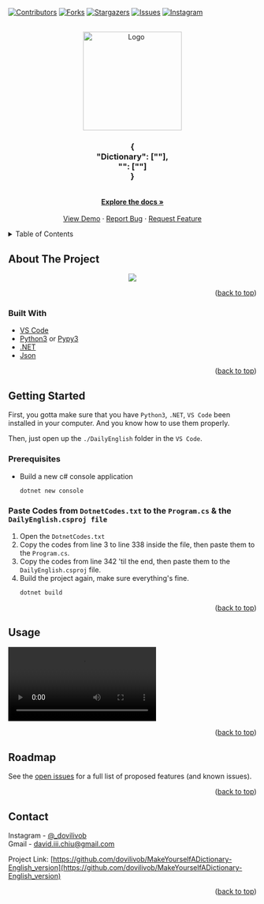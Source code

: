 <div id="top"></div>
<!--
*** Thanks for checking out the Best-README-Template. If you have a suggestion
*** that would make this better, please fork the repo and create a pull request
*** or simply open an issue with the tag "enhancement".
*** Don't forget to give the project a star!
*** Thanks again! Now go create something AMAZING! :D
-->



<!-- PROJECT SHIELDS -->
<!--
*** I'm using markdown "reference style" links for readability.
*** Reference links are enclosed in brackets [ ] instead of parentheses ( ).
*** See the bottom of this document for the declaration of the reference variables
*** for contributors-url, forks-url, etc. This is an optional, concise syntax you may use.
*** https://www.markdownguide.org/basic-syntax/#reference-style-links
-->
[![Contributors][contributors-shield]][contributors-url]
[![Forks][forks-shield]][forks-url]
[![Stargazers][stars-shield]][stars-url]
[![Issues][issues-shield]][issues-url]
[![Instagram][instagram-shield]][instagram-url]
<!-- [![MIT License][license-shield]][license-url] -->



<!-- PROJECT LOGO -->
<br />
<div align="center">
  <a href="https://github.com/dovilivob/MakeYourselfADictionary-English_version">
    <img src="http://b10862032.newmedia.tw/images/logo.png" alt="Logo" width="200" height="200">
  </a>

<h3 align="center">{<br>"Dictionary": [""],<br>"": [""]<br>}</h3>

  <p align="center">
    <br />
    <a href="https://github.com/dovilivob/MakeYourselfADictionary-English_version"><strong>Explore the docs »</strong></a>
    <br />
    <br />
    <a href="https://github.com/dovilivob/MakeYourselfADictionary-English_version">View Demo</a>
    ·
    <a href="https://github.com/dovilivob/MakeYourselfADictionary-English_version/issues">Report Bug</a>
    ·
    <a href="https://github.com/dovilivob/MakeYourselfADictionary-English_version/issues">Request Feature</a>
  </p>
</div>



<!-- TABLE OF CONTENTS -->
<details>
  <summary>Table of Contents</summary>
  <ol>
    <li>
      <a href="#about-the-project">About The Project</a>
      <ul>
        <li><a href="#built-with">Built With</a></li>
      </ul>
    </li>
    <li>
      <a href="#getting-started">Getting Started</a>
      <ul>
        <li><a href="#prerequisites">Prerequisites</a></li>
        <li><a href="#installation">Installation</a></li>
      </ul>
    </li>
    <li><a href="#usage">Usage</a></li>
    <li><a href="#roadmap">Roadmap</a></li>
    <li><a href="#contributing">Contributing</a></li>
    <li><a href="#license">License</a></li>
    <li><a href="#contact">Contact</a></li>
    <li><a href="#acknowledgments">Acknowledgments</a></li>
  </ol>
</details>



<!-- ABOUT THE PROJECT -->
## About The Project

<div align="center">
  <img src="http://b10862032.newmedia.tw/images/screen-shot.png"></img>
</div>

<p align="right">(<a href="#top">back to top</a>)</p>



### Built With

* [VS Code](https://code.visualstudio.com/)
* [Python3](https://python.org/) or [Pypy3](https://pypy.org/)
* [.NET](https://dotnet.microsoft.com/)
* [Json](https://json.org/)

<p align="right">(<a href="#top">back to top</a>)</p>



<!-- GETTING STARTED -->
## Getting Started

First, you gotta make sure that you have `Python3`, `.NET`, `VS Code` been installed in your computer. And you know how to use them properly.

Then, just open up the `./DailyEnglish` folder in the `VS Code`.

### Prerequisites

* Build a new c# console application 
  ```sh
  dotnet new console
  ```

### Paste Codes from `DotnetCodes.txt` to the `Program.cs` & the `DailyEnglish.csproj file`

1. Open the `DotnetCodes.txt`
2. Copy the codes from line 3 to line 338 inside the file, then paste them to the `Program.cs`.
3. Copy the codes from line 342 'til the end, then paste them to the `DailyEnglish.csproj` file.
4. Build the project again, make sure everything's fine.
   ```sh
   dotnet build
   ```

<p align="right">(<a href="#top">back to top</a>)</p>



<!-- USAGE EXAMPLES -->
## Usage

<!-- <div align="center">
  <img src="http://b10862032.newmedia.tw/images/example.gif"></img>
</div> -->
<!-- <div align="center"> -->
<video controls>
  <source src="http://b10862032.newmedia.tw/images/example.mp4" type="video/mp4">
</video>
<!-- </div> -->
<!-- http://b10862032.newmedia.tw/images/example.mp4 -->
<p align="right">(<a href="#top">back to top</a>)</p>



<!-- ROADMAP -->
## Roadmap

See the [open issues](https://github.com/dovilivob/MakeYourselfADictionary-English_version/issues) for a full list of proposed features (and known issues).

<p align="right">(<a href="#top">back to top</a>)</p>


<!-- CONTACT -->
## Contact

Instagram - [@_dovilivob](https://instagram.com/_dovilivob)<br>
Gmail - david.iii.chiu@gmail.com

Project Link: [https://github.com/dovilivob/MakeYourselfADictionary-English_version](https://github.com/dovilivob/MakeYourselfADictionary-English_version)

<p align="right">(<a href="#top">back to top</a>)</p>


[contributors-shield]: https://img.shields.io/github/contributors/dovilivob/MakeYourselfADictionary-English_version.svg?style=for-the-badge
[contributors-url]: https://github.com/dovilivob/MakeYourselfADictionary-English_version/graphs/contributors
[forks-shield]: https://img.shields.io/github/forks/dovilivob/MakeYourselfADictionary-English_version.svg?style=for-the-badge
[forks-url]: https://github.com/dovilivob/MakeYourselfADictionary-English_version/network/members
[stars-shield]: https://img.shields.io/github/stars/dovilivob/MakeYourselfADictionary-English_version.svg?style=for-the-badge
[stars-url]: https://github.com/dovilivob/MakeYourselfADictionary-English_version/stargazers
[issues-shield]: https://img.shields.io/github/issues/dovilivob/MakeYourselfADictionary-English_version.svg?style=for-the-badge
[issues-url]: https://github.com/dovilivob/MakeYourselfADictionary-English_version/issues
[license-shield]: https://img.shields.io/github/license/dovilivob/MakeYourselfADictionary-English_version.svg?style=for-the-badge
[license-url]: https://github.com/dovilivob/MakeYourselfADictionary-English_version/blob/master/LICENSE.txt
[instagram-shield]: https://img.shields.io/badge/-instagram-black.svg?style=for-the-badge&logo=instagram&colorB=555
[instagram-url]: https://instagram.com/_dovilivob
[product-screenshot]: http://b10862032.newmedia.tw/images/example.gif
[Example-process]: http://b10862032.newmedia.tw/images/example.gif
